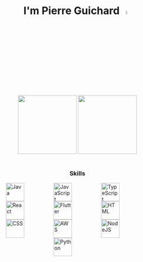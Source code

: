 
<h1 align="center">I'm Pierre Guichard <img src="https://raw.githubusercontent.com/fnky/fnky/fnky/img/smile.gif" width="5%"></h1>
<br>

<div align="center">
  <img height="160em" src="https://github-readme-stats.vercel.app/api?username=pierrelouisguichard&show_icons=true&theme=blueberry&rank_icon=github" style="max-width:100%;">
  <img height="160em" src="https://github-readme-stats.vercel.app/api/top-langs/?username=pierrelouisguichard&layout=compact&theme=blueberry&hide=php" style="max-width:100%;">
</div>

<br>

<h3 style="text-align: center">Skills</h3>

<div style="display: flex; justify-content: center; flex-wrap: wrap;">
  <img alt="Java" width="50px" style="margin-right: 80px;" src="https://cdn.jsdelivr.net/gh/devicons/devicon@latest/icons/java/java-original-wordmark.svg"/>
  <img alt="JavaScript" width="50px" style="margin-right: 80px;" src="https://cdn.jsdelivr.net/gh/devicons/devicon@latest/icons/javascript/javascript-original.svg"/>
  <img alt="TypeScript" width="50px" style="margin-right: 80px;" src="https://cdn.jsdelivr.net/gh/devicons/devicon@latest/icons/typescript/typescript-original.svg"/>
  <img alt="React" width="50px" style="margin-right: 80px;" src="https://cdn.jsdelivr.net/gh/devicons/devicon@latest/icons/react/react-original-wordmark.svg"/>
  <img alt="Flutter" width="50px" style="margin-right: 80px;" src="https://cdn.jsdelivr.net/gh/devicons/devicon@latest/icons/flutter/flutter-original.svg"/>
  <img alt="HTML" width="50px" style="margin-right: 80px;" src="https://cdn.jsdelivr.net/gh/devicons/devicon@latest/icons/html5/html5-plain-wordmark.svg"/>
  <img alt="CSS" width="50px" style="margin-right: 80px;" src="https://cdn.jsdelivr.net/gh/devicons/devicon@latest/icons/css3/css3-plain-wordmark.svg"/>
  <img alt="AWS" width="50px" style="margin-right: 80px;" src="https://cdn.jsdelivr.net/gh/devicons/devicon@latest/icons/amazonwebservices/amazonwebservices-original-wordmark.svg"/>
  <img alt="NodeJS" width="50px" style="margin-right: 80px;" src="https://cdn.jsdelivr.net/gh/devicons/devicon@latest/icons/nodejs/nodejs-plain-wordmark.svg"/>
  <img alt="Python" width="50px" style="margin-right: 80px;" src="https://cdn.jsdelivr.net/gh/devicons/devicon@latest/icons/python/python-original-wordmark.svg"/>
</div>


